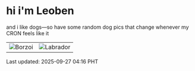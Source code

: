 # hi i'm Leoben

and i like dogs—so have some random dog pics that change whenever my CRON feels like it

|  |  |
|--------|----------|
| ![Borzoi](https://random-dog-vercel.vercel.app/api/random-borzoi?v=1758917772) | ![Labrador](https://random-dog-vercel.vercel.app/api/random-labrador?v=1758917772) |

Last updated: 2025-09-27 04:16 PHT
